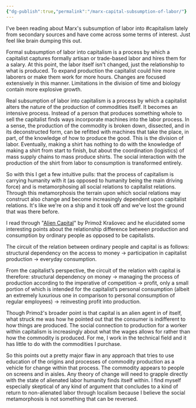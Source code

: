 ```yaml
---
{"dg-publish":true,"permalink":"/marx-capital-subsumption-of-labor/"}
---
```


I've been reading about Marx's subsumption of labor into #capitalism lately from secondary sources and have come across some terms of interest. Just feel like brain dumping this out.

Formal subsumption of labor into capitalism is a process by which a capitalist captures formally artisan or trade-based labor and hires them for a salary. At this point, the labor itself isn't changed, just the relationship to what is produced. To expand production the capitalist could hire more laborers or make them work for more hours. Changes are focused extensively in this manner. Limitations in the division of time and biology contain more explosive growth.

Real subsumption of labor into capitalism is a process by which a capitalist alters the nature of the production of commodities itself. It becomes an intensive process. Instead of a person that produces something whole to sell the capitalist finds ways incorporate machines into the labor process. In a sense, the production of the commodity is broken down, dissected, and in its deconstructed form, can be refitted with machines that take the place, in part, of the knowledge of how to produce the good. This is the division of labor. Eventually, making a shirt has nothing to do with the knowledge of making a shirt from start to finish, but about the coordination (logistics) of mass supply chains to mass produce shirts. The social interaction with the production of the shirt from labor to consumption is transformed entirely.

So with this I get a few intuitive pulls: that the process of capitalism is carrying humanity with it (as opposed to humanity being the main driving force) and is metamorphosing all social relations to capitalist relations. Through this metamorphosis the terrain upon which social relations may construct also change and become increasingly dependent upon capitalist relations. It's like we're on a ship and it took off and we've lost the ground that was there before.

I read through "[Alien Capital](https://vastabrupt.com/2018/07/11/alien-capital/)" by Primož Krašovec and he elucidated some interesting points about the relationship difference between production and consumption by ordinary people as opposed to be capitalists.

The circuit of the relation between ordinary people and capital is as follows: structural dependency on the access to money → participation in capitalist production → everyday consumption.

From the capitalist’s perspective, the circuit of the relation with capital is therefore: structural dependency on money → managing the process of production according to the imperative of competition → profit, only a small portion of which is intended for the capitalist’s personal consumption (albeit an extremely luxurious one in comparison to personal consumption of regular employees) → reinvesting profit into production.

Though Primož's broader point is that capital is an alien agent in of itself, what struck me was how he pointed out that the consumer is indifferent to how things are produced. The social connection to production for a worker within capitalism is increasingly about what the wages allows for rather than how the commodity is produced. For me, I work in the technical field and it has little to do with the commodities I purchase.

So this points out a pretty major flaw in any approach that tries to use education of the origins and processes of commodity production as a vehicle for change within that process. The commodity appears to people on screens and in aisles. Any theory of change will need to grapple directly with the state of alienated labor humanity finds itself within. I find myself especially skeptical of any kind of argument that concludes to a kind of return to non-alienated labor through localism because I believe the social metamorphosis is not something that can be reversed.